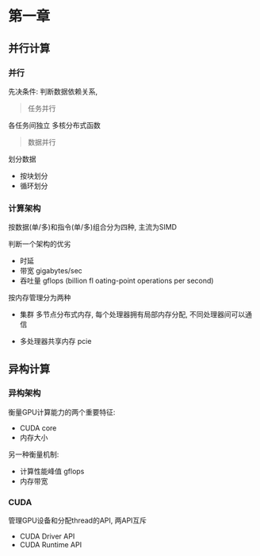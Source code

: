 # 第一章
## 并行计算
### 并行
先决条件:  判断数据依赖关系, 

> 任务并行

各任务间独立
多核分布式函数

> 数据并行

划分数据

- 按块划分
- 循环划分


### 计算架构

按数据(单/多)和指令(单/多)组合分为四种, 主流为SIMD

判断一个架构的优劣
- 时延
- 带宽 gigabytes/sec
- 吞吐量 gflops (billion fl oating-point operations per second)

按内存管理分为两种
- 集群
多节点分布式内存, 每个处理器拥有局部内存分配, 不同处理器间可以通信

- 多处理器共享内存
pcie

## 异构计算
### 异构架构
衡量GPU计算能力的两个重要特征:
- CUDA core
- 内存大小

另一种衡量机制:
- 计算性能峰值 gflops
- 内存带宽

### CUDA
管理GPU设备和分配thread的API, 两API互斥
- CUDA Driver API
- CUDA Runtime API

